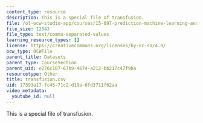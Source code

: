 ```yaml
---
content_type: resource
description: This is a special file of transfusion.
file: /ol-ocw-studio-app/courses/15-097-prediction-machine-learning-and-statistics-spring-2012/17393a17fc4571c2d19a6fd3711f62aa_transfusion.csv
file_size: 12843
file_type: text/comma-separated-values
learning_resource_types: []
license: https://creativecommons.org/licenses/by-nc-sa/4.0/
ocw_type: OCWFile
parent_title: Datasets
parent_type: CourseSection
parent_uid: e276c107-67b9-4674-a212-bb217c47f9ba
resourcetype: Other
title: transfusion.csv
uid: 17393a17-fc45-71c2-d19a-6fd3711f62aa
video_metadata:
  youtube_id: null
---
```

This is a special file of transfusion.